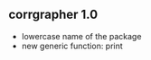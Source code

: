 corrgrapher 1.0
----------------------------------------------------------------
* lowercase name of the package
* new generic function: print

